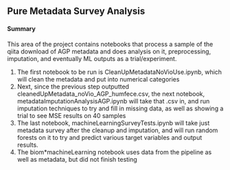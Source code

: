 ## Pure Metadata Survey Analysis 

#### Summary

This area of the project contains notebooks that process a sample of the qiita download of AGP metadata and does analysis on it,
preprocessing, imputation, and eventually ML outputs as a trial/experiment.

1. The first notebook to be run is CleanUpMetadataNoVioUse.ipynb, which will clean the metadata and put into numerical categories
2. Next, since the previous step outputted cleanedUpMetadata_noVio_AGP_humfece.csv, the next notebook, metadataImputationAnalysisAGP.ipynb
will take that .csv in, and run imputation techniques to try and fill in missing data, as well as showing a trial to see MSE results on 40 samples
3. The last notebook, machineLearningSurveyTests.ipynb will take just metadata survey after the cleanup and imputation, and will
run random forests on it to try and predict various target variables and output results.
4. The biom*machineLearning notebook uses data from the pipeline as well as metadata, but did not finish testing